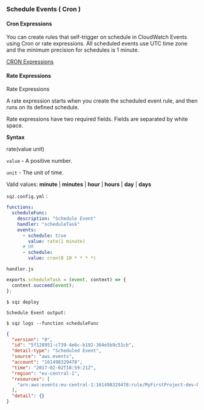 ### Schedule Events ( Cron ) 

#### Cron Expressions

You can create rules that self-trigger on schedule in CloudWatch Events using Cron or rate expressions. 
All scheduled events use UTC time zone and the minimum precision for schedules is 1 minute.

[CRON Expressions](https://en.wikipedia.org/wiki/Cron#CRON_expression)

#### Rate Expressions

Rate Expressions

A rate expression starts when you create the scheduled event rule, and then runs on its defined schedule.

Rate expressions have two required fields. Fields are separated by white space.

**Syntax**

rate(value unit)

`value` - A positive number.

`unit`  - The unit of time.

Valid values: **minute** | **minutes** | **hour** | **hours** | **day** | **days**

`sqz.config.yml` :

```yaml
functions:
  scheduleFunc:
    description: "Schedule Event"
    handler: "scheduleTask"
    events:
      - schedule: true
        value: rate(1 minute)
      # OR
      - schedule: 
        value: cron(0 10 * * * *)
```

`handler.js`

```javascript
exports.scheduleTask = (event, context) => { 
  context.succeed(event);
};
```

`$ sqz deploy`

`Schedule Event output:` 

`$ sqz logs --function scheduleFunc`

```json
{
  "version": "0",
  "id": "5f128951-c739-4e6c-b192-364e5b9c51cb",
  "detail-type": "Scheduled Event",
  "source": "aws.events",
  "account": "161498329478",
  "time": "2017-02-02T18:59:21Z",
  "region": "eu-central-1",
  "resources": [
    "arn:aws:events:eu-central-1:161498329478:rule/MyFirstProject-dev-ProductsStack-1-TestEventsRule1-UPZMS5DVU3FA"
  ],
  "detail": {}
}
```
